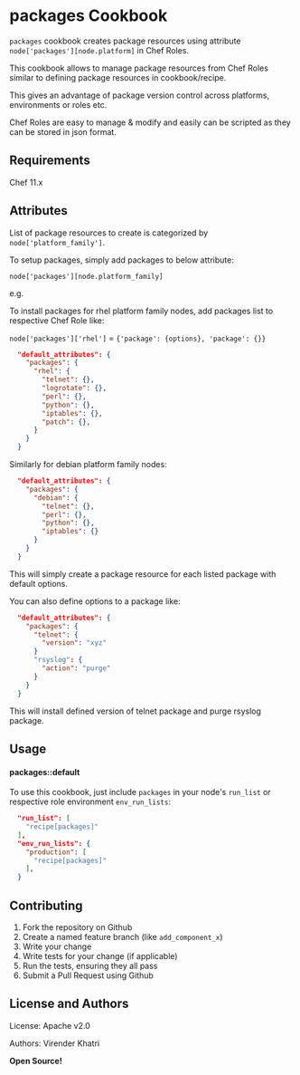 packages Cookbook
=================

`packages` cookbook creates package resources using attribute `node['packages'][node.platform]` in Chef Roles.

This cookbook allows to manage package resources from Chef Roles similar to defining package resources in cookbook/recipe.

This gives an advantage of package version control across platforms, environments or roles etc.

Chef Roles are easy to manage & modify and easily can be scripted as they can be stored in json format.

Requirements
------------
Chef 11.x

Attributes
----------
List of package resources to create is categorized by `node['platform_family']`.

To setup packages, simply add packages to below attribute:

`node['packages'][node.platform_family]`

e.g.

To install packages for rhel platform family nodes, add packages list to respective Chef Role like:

`node['packages']['rhel']` = `{'package': {options}, 'package': {}}`


```json
  "default_attributes": {
    "packages": {
      "rhel": {
        "telnet": {},
        "logrotate": {},
        "perl": {},
        "python": {},
        "iptables": {},
        "patch": {},
      }
    }
  }
```

Similarly for debian platform family nodes:

```json
  "default_attributes": {
    "packages": {
      "debian": {
        "telnet": {},
        "perl": {},
        "python": {},
        "iptables": {}
      }
    }
  }
```


This will simply create a package resource for each listed package with default options.

You can also define options to a package like:

```json
  "default_attributes": {
    "packages": {
      "telnet": {
        "version": "xyz"
      }
      "rsyslog": {
        "action": "purge"
      }
    }
  }
```

This will install defined version of telnet package and purge rsyslog package.

Usage
-----

#### packages::default

To use this cookbook, just include `packages` in your node's `run_list` or respective role environment `env_run_lists`:

```json
  "run_list": [
    "recipe[packages]"
  ],
  "env_run_lists": {
    "production": [
      "recipe[packages]"
    ],
  }
```
Contributing
------------

1. Fork the repository on Github
2. Create a named feature branch (like `add_component_x`)
3. Write your change
4. Write tests for your change (if applicable)
5. Run the tests, ensuring they all pass
6. Submit a Pull Request using Github

License and Authors
-------------------
License: Apache v2.0

Authors: Virender Khatri

**Open Source!**

